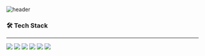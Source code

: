 ![header](https://capsule-render.vercel.app/api?type=waving&color=timeGradient&height=250&section=header&text=Welcome%20JunngWoo's%20GitHub&fontSize=40)

<div>
      <h3>🛠 Tech Stack </h3>
</div>
<hr/>
<div>      
 <img src="https://img.shields.io/badge/react-61DAFB?style=for-the-badge&logo=react&logoColor=white">
 <img src="https://img.shields.io/badge/typescript-3178C6?style=for-the-badge&logo=typescript&logoColor=white"> 
 <img src="https://img.shields.io/badge/nextdotjs-000000?style=for-the-badge&logo=nextdotjs&logoColor=white">
 <img src="https://img.shields.io/badge/redux-764ABC?style=for-the-badge&logo=redux&logoColor=white">
 <img src="https://img.shields.io/badge/axios-F36633?style=for-the-badge&logo=axios&logoColor=white"> 
 <img src="https://img.shields.io/badge/yarn-#FFB3C7?style=for-the-badge&logo=yarn&logoColor=white"> 

</div>
